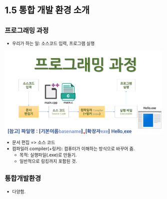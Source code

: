 # 1.5 통합 개발 환경 소개

## 프로그래밍 과정
* 우리가 하는 일: 소스코드 입력, 프로그램 실행

![](../images/chapter1/comp1.png)

- 문서 편집 => 소스 코드
- 컴파일러 compiler(+링커): 컴퓨터가 이해하는 방식으로 바꾸어 줌.
    - 목적: 실행파일(.exe)로 만들기.
    - 일반적으로 링킹까지 포함된 것.

## 통합개발환경
* 다양함.